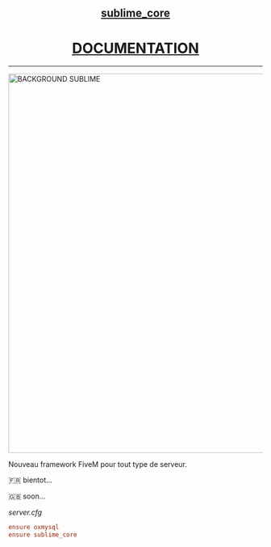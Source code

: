 <h2 align='center'><u><b>sublime_core</b></u></h1>
<h1 align='center'><u><b><a href='https://sublime-association.github.io/'> DOCUMENTATION </a></b></u></h1>

---------

<img width="750" alt="BACKGROUND SUBLIME" src="https://user-images.githubusercontent.com/77354422/222450338-175e3e9d-d6f0-4521-adc8-0e5b737ceb2f.png">

Nouveau framework FiveM pour tout type de serveur.

🇫🇷 bientot...

🇬🇧 soon...

_server.cfg_

```cfg
ensure oxmysql
ensure sublime_core
```
